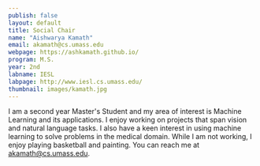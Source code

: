 ```yaml
---
publish: false
layout: default
title: Social Chair
name: "Aishwarya Kamath"
email: akamath@cs.umass.edu
webpage: https://ashkamath.github.io/
program: M.S.
year: 2nd
labname: IESL
labpage: http://www.iesl.cs.umass.edu/
thumbnail: images/kamath.jpg
---
```

I am a second year Master's Student and my area of interest is Machine Learning and its applications. I enjoy working on projects that span vision and natural language tasks. I also have a keen interest in using machine learning to solve problems in the medical domain.
While I am not working, I enjoy playing basketball and painting. You can reach me at akamath@cs.umass.edu.
